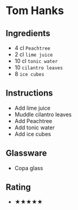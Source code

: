 # Tom Hanks

## Ingredients
- 4 cl `Peachtree`
- 2 cl `lime juice`
- 10 cl `tonic water`
- 10 `cilantro leaves`
- 8 `ice cubes`

## Instructions
- Add lime juice
- Muddle cilantro leaves
- Add Peachtree
- Add tonic water
- Add ice cubes

## Glassware
- Copa glass

## Rating
- ★★★★★